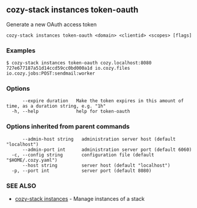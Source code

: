 ## cozy-stack instances token-oauth

Generate a new OAuth access token

```
cozy-stack instances token-oauth <domain> <clientid> <scopes> [flags]
```

### Examples

```
$ cozy-stack instances token-oauth cozy.localhost:8080 727e677187a51d14ccd59cc0bd000a1d io.cozy.files io.cozy.jobs:POST:sendmail:worker
```

### Options

```
      --expire duration   Make the token expires in this amount of time, as a duration string, e.g. "1h"
  -h, --help              help for token-oauth
```

### Options inherited from parent commands

```
      --admin-host string   administration server host (default "localhost")
      --admin-port int      administration server port (default 6060)
  -c, --config string       configuration file (default "$HOME/.cozy.yaml")
      --host string         server host (default "localhost")
  -p, --port int            server port (default 8080)
```

### SEE ALSO

* [cozy-stack instances](cozy-stack_instances.md)	 - Manage instances of a stack

